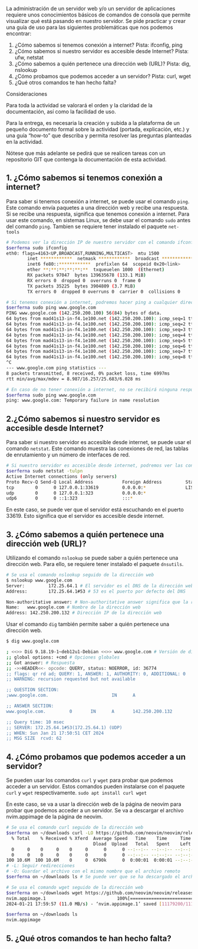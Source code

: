 La administración de un servidor web y/o un servidor de aplicaciones requiere unos conocimientos básicos de comandos de consola que permite visualizar qué está pasando en nuestro servidor. Se pide practicar y crear una guía de uso para las siguientes problemáticas que nos podemos encontrar:

  1. ¿Cómo sabemos si tenemos conexión a internet? Pista: ifconfig, ping
  2. ¿Cómo sabemos si nuestro servidor es accesible desde Internet? Pista: ufw, netstat
  3. ¿Cómo sabemos a quién pertenece una dirección web (URL)? Pista: dig, nslookup
  4. ¿Cómo probamos que podemos acceder a un servidor? Pista: curl, wget
  5. ¿Qué otros comandos te han hecho falta?

Consideraciones

Para toda la actividad se valorará el orden y la claridad de la documentación, así como la facilidad de uso.

Para la entrega, es necesaria la creación y subida a la plataforma de un pequeño documento formal sobre la actividad (portada, explicación, etc.) y una guía “how-to” que describa y permita resolver las preguntas planteadas en la actividad.

Nótese que más adelante se pedirá que se realicen tareas con un repositorio GIT que contenga la documentación de esta actividad.

## 1. ¿Cómo sabemos si tenemos conexión a internet?
Para saber si tenemos conexión a internet, se puede usar el comando `ping`.
Este comando envía paquetes a una dirección web y recibe una respuesta. Si se recibe una respuesta, significa que tenemos conexión a internet.
Para usar este comando, en sistemas Linux, se debe usar el comando `sudo` antes del comando `ping`.
Tambien se requiere tener instalado el paquete `net-tools`

```bash
# Podemos ver la dirección IP de nuestro servidor con el comando ifconfig
$serferna sudo ifconfig
eth0: flags=4163<UP,BROADCAST,RUNNING,MULTICAST>  mtu 1500
        inet ************  netmask ************  broadcast ************
        inet6 fe80::************  prefixlen 64  scopeid 0x20<link>
        ether **:**:**:**:**:**  txqueuelen 1000  (Ethernet)
        RX packets 97047  bytes 139635678 (133.1 MiB)
        RX errors 0  dropped 0  overruns 0  frame 0
        TX packets 35225  bytes 3904809 (3.7 MiB)
        TX errors 0  dropped 0 overruns 0  carrier 0  collisions 0
```

```bash
# Si tenemos conexión a internet, podremos hacer ping a cualquier dirección web
$serferna sudo ping www.google.com
PING www.google.com (142.250.200.100) 56(84) bytes of data.
64 bytes from mad41s13-in-f4.1e100.net (142.250.200.100): icmp_seq=1 ttl=114 time=9.17 ms
64 bytes from mad41s13-in-f4.1e100.net (142.250.200.100): icmp_seq=2 ttl=114 time=8.99 ms
64 bytes from mad41s13-in-f4.1e100.net (142.250.200.100): icmp_seq=3 ttl=114 time=9.05 ms
64 bytes from mad41s13-in-f4.1e100.net (142.250.200.100): icmp_seq=4 ttl=114 time=25.7 ms
64 bytes from mad41s13-in-f4.1e100.net (142.250.200.100): icmp_seq=5 ttl=114 time=18.3 ms
64 bytes from mad41s13-in-f4.1e100.net (142.250.200.100): icmp_seq=6 ttl=114 time=18.5 ms
64 bytes from mad41s13-in-f4.1e100.net (142.250.200.100): icmp_seq=7 ttl=114 time=18.3 ms
64 bytes from mad41s13-in-f4.1e100.net (142.250.200.100): icmp_seq=8 ttl=114 time=22.0 ms
^C
--- www.google.com ping statistics ---
8 packets transmitted, 8 received, 0% packet loss, time 6997ms
rtt min/avg/max/mdev = 8.987/16.257/25.683/6.028 ms

# En caso de no tener conexión a internet, no se recibirá ninguna respuesta
$serferna sudo ping www.google.com
ping: www.google.com: Temporary failure in name resolution
```



## 2.¿Cómo sabemos si nuestro servidor es accesible desde Internet?

Para saber si nuestro servidor es accesible desde internet, se puede usar el comando `netstat`.
Este comando muestra las conexiones de red, las tablas de enrutamiento y un número de interfaces de red.
```bash
# Si nuestro servidor es accesible desde internet, podremos ver las conexiones de red
$serferna sudo netstat -tulpn
Active Internet connections (only servers)
Proto Recv-Q Send-Q Local Address           Foreign Address         State       PID/Program name
tcp        0      0 127.0.0.1:33619         0.0.0.0:*               LISTEN      11386/node
udp        0      0 127.0.0.1:323           0.0.0.0:*                           -
udp6       0      0 ::1:323                 :::*                                -
```
En este caso, se puede ver que el servidor está escuchando en el puerto 33619. Esto significa que el servidor es accesible desde internet.

## 3. ¿Cómo sabemos a quién pertenece una dirección web (URL)?

Utilizando el comando `nslookup` se puede saber a quién pertenece una dirección web.
Para ello, se requiere tener instalado el paquete `dnsutils`.

```bash
# Se usa el comando nslookup seguido de la dirección web
$ nslookup www.google.com
Server:         172.25.64.1 # El servidor es el DNS de la dirección web
Address:        172.25.64.1#53 # 53 es el puerto por defecto del DNS

Non-authoritative answer: # Non-authoritative answer significa que la respuesta no es del servidor DNS
Name:   www.google.com # Nombre de la dirección web
Address: 142.250.200.132 # Dirección IP de la dirección web
```

Usar el comando `dig` también permite saber a quién pertenece una dirección web.
```bash
$ dig www.google.com

; <<>> DiG 9.18.19-1~deb12u1-Debian <<>> www.google.com # Versión de dig
;; global options: +cmd # Opciones globales
;; Got answer: # Respuesta
;; ->>HEADER<<- opcode: QUERY, status: NOERROR, id: 36774 
;; flags: qr rd ad; QUERY: 1, ANSWER: 1, AUTHORITY: 0, ADDITIONAL: 0
;; WARNING: recursion requested but not available

;; QUESTION SECTION:
;www.google.com.                        IN      A

;; ANSWER SECTION:
www.google.com.         0       IN      A       142.250.200.132

;; Query time: 10 msec
;; SERVER: 172.25.64.1#53(172.25.64.1) (UDP)
;; WHEN: Sun Jan 21 17:50:51 CET 2024
;; MSG SIZE  rcvd: 62
```

## 4. ¿Cómo probamos que podemos acceder a un servidor?
Se pueden usar los comandos `curl` y `wget` para probar que podemos acceder a un servidor.
Estos comandos pueden instalarse con el paquete `curl` y `wget` respectivamente.
`sudo apt install curl wget`

En este caso, se va a usar la dirección web de la página de neovim para probar que podemos acceder a un servidor.
Se va a descargar el archivo nvim.appimage de la página de neovim.

```bash
# Se usa el comando curl seguido de la dirección web
$serferna on ~/downloads curl -LO https://github.com/neovim/neovim/releases/latest/download/nvim.appimage
  % Total    % Received % Xferd  Average Speed   Time    Time     Time  Current
                                 Dload  Upload   Total   Spent    Left  Speed
  0     0    0     0    0     0      0      0 --:--:-- --:--:-- --:--:--     0
  0     0    0     0    0     0      0      0 --:--:-- --:--:-- --:--:--     0
100 10.6M  100 10.6M    0     0  6790k      0  0:00:01  0:00:01 --:--:-- 11.0M
# -L: Seguir redirecciones
# -O: Guardar el archivo con el mismo nombre que el archivo remoto
$serferna on ~/downloads ls # Se puede ver que se ha descargado el archivo nvim.appimage
```

```bash	
# Se usa el comando wget seguido de la dirección web
$serferna on ~/downloads wget https://github.com/neovim/neovim/releases/latest/download/nvim.appimage
nvim.appimage.1                           100%[==================================================================================>]  10.66M  11.0MB/s    in 1.0s
2024-01-21 17:59:57 (11.0 MB/s) - ‘nvim.appimage.1’ saved [11179200/11179200]

$serferna on ~/downloads ls
nvim.appimage
```

## 5. ¿Qué otros comandos te han hecho falta?